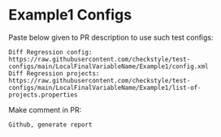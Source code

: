 # Example1 Configs
Paste below given to PR description to use such test configs:
```
Diff Regression config: https://raw.githubusercontent.com/checkstyle/test-configs/main/LocalFinalVariableName/Example1/config.xml
Diff Regression projects: https://raw.githubusercontent.com/checkstyle/test-configs/main/LocalFinalVariableName/Example1/list-of-projects.properties
```
Make comment in PR:
```
Github, generate report
```
